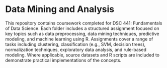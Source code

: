 # Data Mining and Analysis

This repository contains coursework completed for DSC 441: Fundamentals of Data Science. Each folder includes a structured assignment focused on key topics such as data preprocessing, data mining techniques, predictive modeling, and machine learning using R. Assignments cover a range of tasks including clustering, classification (e.g., SVM, decision trees), normalization techniques, exploratory data analysis, and rule-based modeling. Where applicable, source datasets and R scripts are included to demonstrate practical implementations of the concepts.

